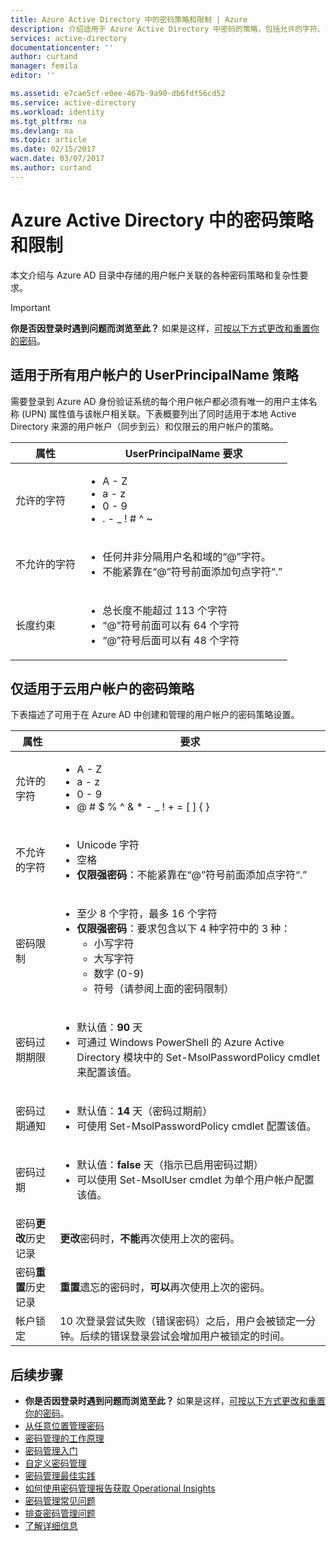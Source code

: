 ```yaml
---
title: Azure Active Directory 中的密码策略和限制 | Azure
description: 介绍适用于 Azure Active Directory 中密码的策略，包括允许的字符、长度和过期
services: active-directory
documentationcenter: ''
author: curtand
manager: femila
editor: ''

ms.assetid: e7cae5cf-e0ee-467b-9a90-db6fdf56cd52
ms.service: active-directory
ms.workload: identity
ms.tgt_pltfrm: na
ms.devlang: na
ms.topic: article
ms.date: 02/15/2017
wacn.date: 03/07/2017
ms.author: curtand
---
```


# Azure Active Directory 中的密码策略和限制
本文介绍与 Azure AD 目录中存储的用户帐户关联的各种密码策略和复杂性要求。

> [!IMPORTANT]
**你是否因登录时遇到问题而浏览至此？** 如果是这样，[可按以下方式更改和重置你的密码](./active-directory-passwords-update-your-own-password.md)。
>
>

## 适用于所有用户帐户的 UserPrincipalName 策略
需要登录到 Azure AD 身份验证系统的每个用户帐户都必须有唯一的用户主体名称 (UPN) 属性值与该帐户相关联。下表概要列出了同时适用于本地 Active Directory 来源的用户帐户（同步到云）和仅限云的用户帐户的策略。

| 属性 | UserPrincipalName 要求 |
| --- | --- |
| 允许的字符 |<ul> <li>A - Z</li> <li>a - z</li><li>0 - 9</li> <li> . - \_ ! # ^ ~</li></ul> |
| 不允许的字符 |<ul> <li>任何并非分隔用户名和域的“@”字符。</li> <li>不能紧靠在“@”符号前面添加句点字符“.”</li></ul> |
| 长度约束 |<ul> <li>总长度不能超过 113 个字符</li><li>“@”符号前面可以有 64 个字符</li><li>“@”符号后面可以有 48 个字符</li></ul> |

## 仅适用于云用户帐户的密码策略
下表描述了可用于在 Azure AD 中创建和管理的用户帐户的密码策略设置。

| 属性 | 要求 |
| --- | --- |
| 允许的字符 |<ul><li>A - Z</li><li>a - z</li><li>0 - 9</li> <li>@ # $ % ^ & * - \_ ! + = [ ] { } | \\ : ‘ , . ? / ` ~ “ ( ) ;</li></ul> |
| 不允许的字符 |<ul><li>Unicode 字符</li><li>空格</li><li>**仅限强密码**：不能紧靠在“@”符号前面添加点字符“.”</li></ul> |
| 密码限制 |<ul><li>至少 8 个字符，最多 16 个字符</li><li>**仅限强密码**：要求包含以下 4 种字符中的 3 种：<ul><li>小写字符</li><li>大写字符</li><li>数字 (0-9)</li><li>符号（请参阅上面的密码限制）</li></ul></li></ul> |
| 密码过期期限 |<ul><li>默认值：**90** 天</li><li>可通过 Windows PowerShell 的 Azure Active Directory 模块中的 Set-MsolPasswordPolicy cmdlet 来配置该值。</li></ul> |
| 密码过期通知 |<ul><li>默认值：**14** 天（密码过期前）</li><li>可使用 Set-MsolPasswordPolicy cmdlet 配置该值。</li></ul> |
| 密码过期 |<ul><li>默认值：**false** 天（指示已启用密码过期）</li><li>可以使用 Set-MsolUser cmdlet 为单个用户帐户配置该值。</li></ul> |
| 密码**更改**历史记录 |**更改**密码时，**不能**再次使用上次的密码。 |
| 密码**重置**历史记录 | **重置**遗忘的密码时，**可以**再次使用上次的密码。 |
| 帐户锁定 |10 次登录尝试失败（错误密码）之后，用户会被锁定一分钟。后续的错误登录尝试会增加用户被锁定的时间。 |

## 后续步骤
- **你是否因登录时遇到问题而浏览至此？** 如果是这样，[可按以下方式更改和重置你的密码](./active-directory-passwords-update-your-own-password.md)。
- [从任意位置管理密码](./active-directory-passwords.md)
- [密码管理的工作原理](./active-directory-passwords-how-it-works.md)
- [密码管理入门](./active-directory-passwords-getting-started.md)
- [自定义密码管理](./active-directory-passwords-customize.md)
- [密码管理最佳实践](./active-directory-passwords-best-practices.md)
- [如何使用密码管理报告获取 Operational Insights](./active-directory-passwords-get-insights.md)
- [密码管理常见问题](./active-directory-passwords-faq.md)
- [排查密码管理问题](./active-directory-passwords-troubleshoot.md)
- [了解详细信息](./active-directory-passwords-learn-more.md)

<!---HONumber=Mooncake_0227_2017-->
<!---Update_Description: wording update -->